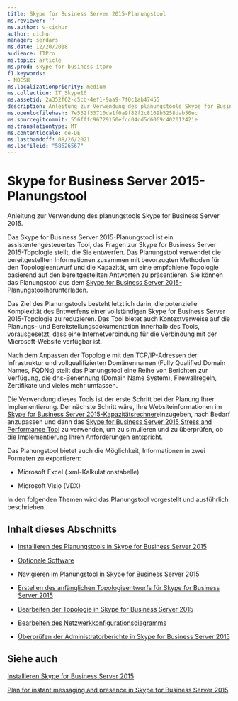 ```yaml
---
title: Skype for Business Server 2015-Planungstool
ms.reviewer: ''
ms.author: v-cichur
author: cichur
manager: serdars
ms.date: 12/20/2018
audience: ITPro
ms.topic: article
ms.prod: skype-for-business-itpro
f1.keywords:
- NOCSH
ms.localizationpriority: medium
ms.collection: IT_Skype16
ms.assetid: 2a352f62-c5cb-4ef1-9aa9-7f0c1ab47455
description: Anleitung zur Verwendung des planungstools Skype for Business Server 2015.
ms.openlocfilehash: 7e532f33710da1f0a9f82f2c8169b5258dab50ec
ms.sourcegitcommit: 556fffc96729150efcc04cd5d6069c402012421e
ms.translationtype: MT
ms.contentlocale: de-DE
ms.lasthandoff: 08/26/2021
ms.locfileid: "58626567"
---
```

# <a name="skype-for-business-server-2015-planning-tool"></a>Skype for Business Server 2015-Planungstool
 
Anleitung zur Verwendung des planungstools Skype for Business Server 2015.
  
Das Skype for Business Server 2015-Planungstool ist ein assistentengesteuertes Tool, das Fragen zur Skype for Business Server 2015-Topologie stellt, die Sie entwerfen. Das Planungstool verwendet die bereitgestellten Informationen zusammen mit bevorzugten Methoden für den Topologieentwurf und die Kapazität, um eine empfohlene Topologie basierend auf den bereitgestellten Antworten zu präsentieren. Sie können das Planungstool aus dem [Skype for Business Server 2015-Planungstool](https://go.microsoft.com/fwlink/p/?LinkID=282725)herunterladen.
  
Das Ziel des Planungstools besteht letztlich darin, die potenzielle Komplexität des Entwerfens einer vollständigen Skype for Business Server 2015-Topologie zu reduzieren. Das Tool bietet auch Kontextverweise auf die Planungs- und Bereitstellungsdokumentation innerhalb des Tools, vorausgesetzt, dass eine Internetverbindung für die Verbindung mit der Microsoft-Website verfügbar ist.
  
Nach dem Anpassen der Topologie mit den TCP/IP-Adressen der Infrastruktur und vollqualifizierten Domänennamen (Fully Qualified Domain Names, FQDNs) stellt das Planungstool eine Reihe von Berichten zur Verfügung, die dns-Benennung (Domain Name System), Firewallregeln, Zertifikate und vieles mehr umfassen. 
  
Die Verwendung dieses Tools ist der erste Schritt bei der Planung Ihrer Implementierung. Der nächste Schritt wäre, Ihre Websiteinformationen im [Skype for Business Server 2015-Kapazitätsrechner](https://www.microsoft.com/download/details.aspx?id=51196)einzugeben, nach Bedarf anzupassen und dann das [Skype for Business Server 2015 Stress and Performance Tool](https://www.microsoft.com/download/details.aspx?id=50367) zu verwenden, um zu simulieren und zu überprüfen, ob die Implementierung Ihren Anforderungen entspricht.
  
Das Planungstool bietet auch die Möglichkeit, Informationen in zwei Formaten zu exportieren:
  
- Microsoft Excel (.xml-Kalkulationstabelle)
    
- Microsoft Visio (VDX)
    
In den folgenden Themen wird das Planungstool vorgestellt und ausführlich beschrieben.
  
## <a name="in-this-section"></a>Inhalt dieses Abschnitts

- [Installieren des Planungstools in Skype for Business Server 2015](install.md)
    
- [Optionale Software](install.md#Optional_Software)
    
- [Navigieren im Planungstool in Skype for Business Server 2015](navigate.md)
    
- [Erstellen des anfänglichen Topologieentwurfs für Skype for Business Server 2015](create-the-initial-design.md)
    
- [Bearbeiten der Topologie in Skype for Business Server 2015](edit-the-topology.md)
    
- [Bearbeiten des Netzwerkkonfigurationsdiagramms](edit-the-topology.md#Edit_Network_diagram)
    
- [Überprüfen der Administratorberichte in Skype for Business Server 2015](review-the-administrator-reports.md)
    
## <a name="see-also"></a>Siehe auch

[Installieren Skype for Business Server 2015](../../deploy/install/install.md)
  
[Plan for instant messaging and presence in Skype for Business Server 2015](../../plan-your-deployment/instant-messaging-and-presence.md)

